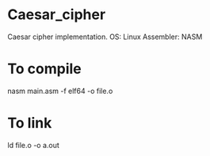# Caesar_cipher
Caesar cipher implementation.
OS: Linux
Assembler: NASM

# To compile
nasm main.asm -f elf64 -o file.o
# To link
ld file.o -o a.out
